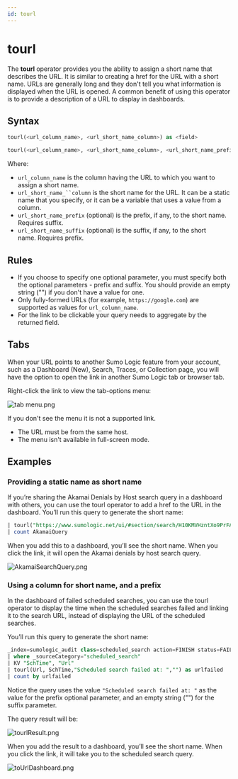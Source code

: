 ```yaml
---
id: tourl
---
```


# tourl

The **tourl** operator provides you the ability to assign a short name that describes the URL. It is similar to creating a href for the URL with a short name. URLs are generally long and they don't tell you what information is displayed when the URL is opened. A common benefit of using this operator is to provide a description of a URL to display in dashboards.

## Syntax

```sql
tourl(<url_column_name>, <url_short_name_column>) as <field>
```

```sql
tourl(<url_column_name>, <url_short_name_column>, <url_short_name_prefix>, <url_short_name_suffix>) as <field>
```

Where:

* `url_column_name` is the column having the URL to which you want to assign a short name. 
* `url_short_name_``column` is the short name for the URL. It can be a static name that you specify, or it can be a variable that uses a value from a column. 
* `url_short_name_prefix` (optional) is the prefix, if any, to the short name. Requires suffix.
* `url_short_name_suffix` (optional) is the suffix, if any, to the short name. Requires prefix.

## Rules

* If you choose to specify one optional parameter, you must specify both the optional parameters - prefix and suffix. You should provide an empty string ("") if you don't have a value for one.
* Only fully-formed URLs (for example, `https://google.com`) are supported as values for `url_column_name`.
* For the link to be clickable your query needs to aggregate by the returned field.

## Tabs

When your URL points to another Sumo Logic feature from your account, such as a Dashboard (New), Search, Traces, or Collection page, you will have the option to open the link in another Sumo Logic tab or browser tab.

Right-click the link to view the tab-options menu:

![tab menu.png](/img/search/search-query-language/search-operators/tourl-tab-menu.png)

If you don't see the menu it is not a supported link.

* The URL must be from the same host.
* The menu isn't available in full-screen mode. 

## Examples

### Providing a static name as short name

If you’re sharing the Akamai Denials by Host search query in a dashboard with others, you can use the tourl operator to add a href to the URL in the dashboard. You’ll run this query to generate the short name:

```sql
| tourl("https://www.sumologic.net/ui/#section/search/H10KMVHzntXo9PrFAumuFemdU27f2iqU7bA3U7Lq", "Akamai Denials by Host") as AkamaiQuery
| count AkamaiQuery
```

When you add this to a dashboard, you’ll see the short name. When you click the link, it will open the Akamai denials by host search query.

![AkamaiSearchQuery.png](/img/search/search-query-language/search-operators/tourl-AkamaiSearchQuery.png)

### Using a column for short name, and a prefix

In the dashboard of failed scheduled searches, you can use the tourl operator to display the time when the scheduled searches failed and linking it to the search URL, instead of displaying the URL of the scheduled searches.

You’ll run this query to generate the short name:

```sql
_index=sumologic_audit class=scheduled_search action=FINISH status=FAILURE
| where _sourceCategory="scheduled_search"
| KV "SchTime", "Url"
| tourl(Url, SchTime,"Scheduled search failed at: ","") as urlfailed
| count by urlfailed
```

Notice the query uses the value `"Scheduled search failed at: "` as the value for the prefix optional parameter, and an empty string ("") for the suffix parameter.

The query result will be:

![tourlResult.png](/img/search/search-query-language/search-operators/tourlResult.png)

When you add the result to a dashboard, you’ll see the short name. When you click the link, it will take you to the scheduled search query.

![toUrlDashboard.png](/img/search/search-query-language/search-operators/toUrlDashboard.png)
